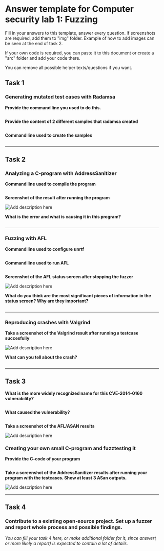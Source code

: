# **Answer template for Computer security lab 1: Fuzzing**

Fill in your answers to this template, answer every question. If screenshots are required, add them to "img" folder. Example of how to add images can be seen at the end of task 2.

If your own code is required, you can paste it to this document or create a "src" folder and add your code there.

You can remove all possible helper texts/questions if you want. 

## **Task 1**

### Generating mutated test cases with Radamsa

**Provide the command line you used to do this.**
```

```

**Provide the content of 2 different samples that radamsa created**
```

```

**Command line used to create the samples**
```

```

---

## Task 2

### Analyzing a C-program with AddressSanitizer


**Command line used to compile the program**
```

```

**Screenshot of the result after running the program**

![](img/Placeholder.jpg  "Add description here")


**What is the error and what is causing it in this program?**
```

```

---

### Fuzzing with AFL

**Command line used to configure unrtf**
```

```

**Command line used to run AFL**
```

```

**Screenshot of the AFL status screen after stopping the fuzzer**

![](img/Placeholder.jpg  "Add description here")

**What do you think are the most significant pieces of information in the status screen? Why are they important?**
```
```
---
### Reproducing crashes with Valgrind

**Take a screenshot of the Valgrind result after running a testcase succesfully**

![](img/Placeholder.jpg  "Add description here")

**What can you tell about the crash?**
```
```
---
## **Task 3**

**What is the more widely recognized name for this CVE-2014-0160 vulnerability?**
```

```

**What caused the vulnerability?**
```

```

**Take a screenshot of the AFL/ASAN results**

![](img/Placeholder.jpg  "Add description here")

### Creating your own small C-program and fuzztesting it

**Provide the C-code of your program**
```C

```

**Take a screenshot of the AddressSanitizer results after running your program with the testcases. Show at least 3 ASan outputs.**

![](img/Placeholder.jpg  "Add description here")

---

## **Task 4** 

### Contribute to a existing open-source project. Set up a fuzzer and report whole process and possible findings.

*You can fill your task 4 here, or make additional folder for it, since answer( or more likely a report) is expected to contain a lot of details.*
